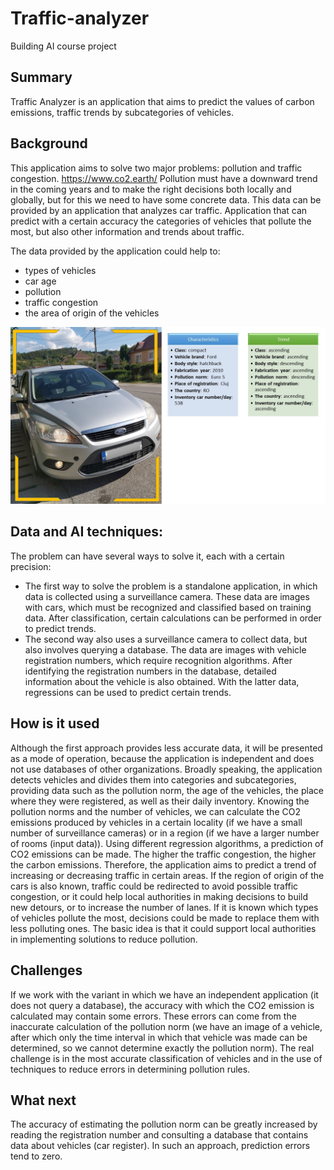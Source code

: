 # Traffic-analyzer

Building AI course project


## Summary

Traffic Analyzer is an application that aims to predict the values of carbon emissions, traffic trends by subcategories of vehicles.

## Background

This application aims to solve two major problems: pollution and traffic congestion.
https://www.co2.earth/
Pollution must have a downward trend in the coming years and to make the right decisions both locally and globally, but for this we need to have some concrete data.
This data can be provided by an application that analyzes car traffic. Application that can predict with a certain accuracy the categories of vehicles that pollute the most, but also other information and trends about traffic.

The data provided by the application could help to:
  * types of vehicles
  * car age
  * pollution
  * traffic congestion
  * the area of origin of the vehicles

![Traffic Analyzer](/Prezentare1.jpg)


## Data and AI techniques:

The problem can have several ways to solve it, each with a certain precision:
  * The first way to solve the problem is a standalone application, in which data is collected using a surveillance camera. These data are images with cars, which must be recognized and classified based on training data. After classification, certain calculations can be performed in order to predict trends.
  * The second way also uses a surveillance camera to collect data, but also involves querying a database. The data are images with vehicle registration numbers, which require recognition algorithms. After identifying the registration numbers in the database, detailed information about the vehicle is also obtained. With the latter data, regressions can be used to predict certain trends.


## How is it used

Although the first approach provides less accurate data, it will be presented as a mode of operation, because the application is independent and does not use databases of other organizations.
Broadly speaking, the application detects vehicles and divides them into categories and subcategories, providing data such as the pollution norm, the age of the vehicles, the place where they were registered, as well as their daily inventory.
Knowing the pollution norms and the number of vehicles, we can calculate the CO2 emissions produced by vehicles in a certain locality (if we have a small number of surveillance cameras) or in a region (if we have a larger number of rooms (input data)).
Using different regression algorithms, a prediction of CO2 emissions can be made.
The higher the traffic congestion, the higher the carbon emissions. Therefore, the application aims to predict a trend of increasing or decreasing traffic in certain areas.
If the region of origin of the cars is also known, traffic could be redirected to avoid possible traffic congestion, or it could help local authorities in making decisions to build new detours, or to increase the number of lanes.
If it is known which types of vehicles pollute the most, decisions could be made to replace them with less polluting ones.
The basic idea is that it could support local authorities in implementing solutions to reduce pollution.


## Challenges

If we work with the variant in which we have an independent application (it does not query a database), the accuracy with which the CO2 emission is calculated may contain some errors.
These errors can come from the inaccurate calculation of the pollution norm (we have an image of a vehicle, after which only the time interval in which that vehicle was made can be determined, so we cannot determine exactly the pollution norm).
The real challenge is in the most accurate classification of vehicles and in the use of techniques to reduce errors in determining pollution rules.


## What next

The accuracy of estimating the pollution norm can be greatly increased by reading the registration number and consulting a database that contains data about vehicles (car register).
In such an approach, prediction errors tend to zero.
